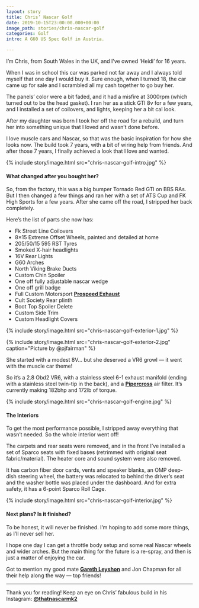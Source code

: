 ```yaml
---
layout: story
title: Chris’ Nascar Golf
date: 2019-10-15T23:00:00.000+00:00
image_path: stories/chris-nascar-golf
categories: Golf
intro: A G60 US Spec Golf in Austria.

---
```

I’m Chris, from South Wales in the UK, and I’ve owned ‘Heidi’ for 16 years.

When I was in school this car was parked not far away and I always told myself that one day I would buy it. Sure enough, when I turned 18, the car came up for sale and I scrambled all my cash together to go buy her.

The panels’ color were a bit faded, and it had a misfire at 3000rpm (which turned out to be the head gasket). I ran her as a stick GTI 8v for a few years, and I installed a set of coilovers, and lights, keeping her a bit cal look.

After my daughter was born I took her off the road for a rebuild, and turn her into something unique that I loved and wasn’t done before.

I love muscle cars and Nascar, so that was the basic inspiration for how she looks now. The build took 7 years, with a bit of wiring help from friends. And after those 7 years, I finally achieved a look that I love and wanted.

{% include story/image.html src="chris-nascar-golf-intro.jpg" %}

#### What changed after you bought her?

So, from the factory, this was a big bumper Tornado Red GTI on BBS RAs. But I then changed a few things and ran her with a set of ATS Cup and FK High Sports for a few years. After she came off the road, I stripped her back completely.

Here’s the list of parts she now has:

* Fk Street Line Coilovers
* 8×15 Extreme Offset Wheels, painted and detailed at home
* 205/50/15 595 RST Tyres
* Smoked X-hair headlights
* 16V Rear Lights
* G60 Arches
* North Viking Brake Ducts
* Custom Chin Spoiler
* One off fully adjustable nascar wedge
* One off grill badge
* Full Custom Motorsport [**Prospeed Exhaust**](http://www.pro-speedexhausts.com/)
* Cult Society Rear plinth
* Boot Top Spoiler Delete
* Custom Side Trim
* Custom Headlight Covers

{% include story/image.html src="chris-nascar-golf-exterior-1.jpg" %}

{% include story/image.html src="chris-nascar-golf-exterior-2.jpg" caption="Picture by @pjfairman" %}

She started with a modest 8V… but she deserved a VR6 growl — it went with the muscle car theme!

So it’s a 2.8 Obd2 VR6, with a stainless steel 6-1 exhaust manifold (ending with a stainless steel twin-tip in the back), and a [**Pipercross**](http://www.pipercross.net/) air filter. It’s currently making 182bhp and 172lb of torque.

{% include story/image.html src="chris-nascar-golf-engine.jpg" %}

#### The Interiors

To get the most performance possible, I stripped away everything that wasn’t needed. So the whole interior went off!

The carpets and rear seats were removed, and in the front I’ve installed a set of Sparco seats with fixed bases (retrimmed with original seat fabric/material). The heater core and sound system were also removed.

It has carbon fiber door cards, vents and speaker blanks, an OMP deep-dish steering wheel, the battery was relocated to behind the driver’s seat and the washer bottle was placed under the dashboard. And for extra safety, it has a 6-point Sparco Roll Cage.

{% include story/image.html src="chris-nascar-golf-interior.jpg" %}

#### Next plans? Is it finished?

To be honest, it will never be finished. I’m hoping to add some more things, as I’ll never sell her.

I hope one day I can get a throttle body setup and some real Nascar wheels and wider arches. But the main thing for the future is a re-spray, and then is just a matter of enjoying the car.

Got to mention my good mate [**Gareth Leyshon**](https://www.instagram.com/garethleyshon/) and Jon Chapman for all their help along the way — top friends!

***

Thank you for reading! Keep an eye on Chris’ fabulous build in his Instagram: [**@thatnascarmk2**](https://www.instagram.com/thatnascarmk2/)
